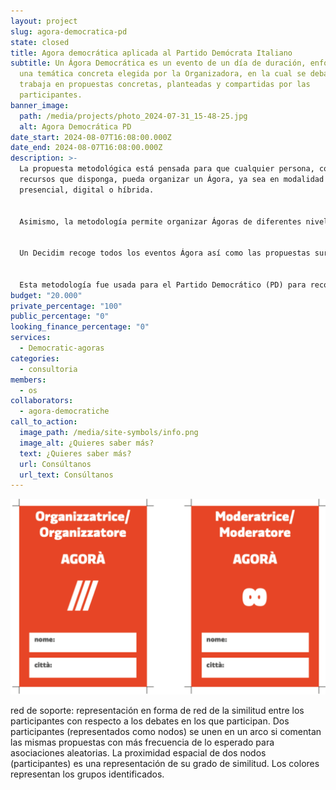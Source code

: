 ```yaml
---
layout: project
slug: agora-democratica-pd
state: closed
title: Agora democrática aplicada al Partido Demócrata Italiano
subtitle: Un Ágora Democrática es un evento de un día de duración, enfocado a
  una temática concreta elegida por la Organizadora, en la cual se debate y se
  trabaja en propuestas concretas, planteadas y compartidas por las
  participantes.
banner_image:
  path: /media/projects/photo_2024-07-31_15-48-25.jpg
  alt: Agora Democrática PD
date_start: 2024-08-07T16:08:00.000Z
date_end: 2024-08-07T16:08:00.000Z
description: >-
  La propuesta metodológica está pensada para que cualquier persona, con los
  recursos que disponga, pueda organizar un Ágora, ya sea en modalidad
  presencial, digital o híbrida. 


  Asimismo, la metodología permite organizar Ágoras de diferentes niveles de complejidad, duración y ambición (Ágora Simple vs Ágora Avanzada).


  Un Decidim recoge todos los eventos Ágora así como las propuestas surgidas de estos. El Decidim es el canal por el que se seleccionarán las propuestas finales, que serán las que tengan mayor apoyo.


  Esta metodología fue usada para el Partido Democrático (PD) para recoger propuestas de las personas próximas al partido y a la centro-izquierda italiana.
budget: "20.000"
private_percentage: "100"
public_percentage: "0"
looking_finance_percentage: "0"
services:
  - Democratic-agoras
categories:
  - consultoria
members:
  - os
collaborators:
  - agora-democratiche
call_to_action:
  image_path: /media/site-symbols/info.png
  image_alt: ¿Quieres saber más?
  text: ¿Quieres saber más?
  url: Consúltanos
  url_text: Consúltanos
---
```

![](/media/captura-de-pantalla-2024-08-07-a-las-16.13.09.png "Formación del grupo motor del taller. Taller Banco Comun de Datos impartido por Platoniq en el IES Antonio Dominguez Ortiz. // ZEMOS98. Antonio Miñán. CC BY-NC-ND")

red de soporte: representación en forma de red de la similitud entre los participantes con respecto a los debates en los que participan. Dos participantes (representados como nodos) se unen en un arco si comentan las mismas propuestas con más frecuencia de lo esperado para asociaciones aleatorias. La proximidad espacial de dos nodos (participantes) es una representación de su grado de similitud. Los colores representan los grupos identificados.
